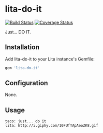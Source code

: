 # lita-do-it

[![Build Status](https://travis-ci.org/thattacoguy/lita-do-it.svg?branch=master)](https://travis-ci.org/devacademyla/lita-do-it) [![Coverage Status](https://coveralls.io/repos/github/devacademyla/lita-do-it/badge.svg?branch=master)](https://coveralls.io/github/devacademyla/lita-do-it?branch=master)

Just... DO IT.

## Installation

Add lita-do-it to your Lita instance's Gemfile:

``` ruby
gem 'lita-do-it'
```

## Configuration

None.

## Usage

```
taco: just... do it
lita: http://i.giphy.com/10FUfTApAeoZK8.gif
```
